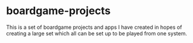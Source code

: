 # boardgame-projects
This is a set of boardgame projects and apps I have created in hopes of creating a large set which all can be set up to  be played from one system.
